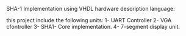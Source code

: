 SHA-1 Implementation using VHDL hardware description language:

this project include the following units:
1- UART Controller
2- VGA cfontroller
3- SHA1- Core implementation.
4- 7-segment display unit.
